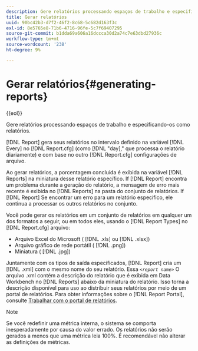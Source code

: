 ```yaml
---
description: Gere relatórios processando espaços de trabalho e especificando-os como relatórios.
title: Gerar relatórios
uuid: 90bc42b3-d7f2-46f2-8c68-5c682d163f3c
exl-id: 8e5765e8-71b6-4716-96fe-5c7f69407295
source-git-commit: b1dda69a606a16dccca30d2a74c7e63dbd27936c
workflow-type: tm+mt
source-wordcount: '238'
ht-degree: 9%

---
```


# Gerar relatórios{#generating-reports}

{{eol}}

Gere relatórios processando espaços de trabalho e especificando-os como relatórios.

[!DNL Report] gera seus relatórios no intervalo definido na variável [!DNL Every] no [!DNL Report.cfg] (como [!DNL "day],&quot; que processa o relatório diariamente) e com base no outro [!DNL Report.cfg] configurações de arquivo.

Ao gerar relatórios, a porcentagem concluída é exibida na variável [!DNL Reports] na miniatura desse relatório específico. If [!DNL Report] encontra um problema durante a geração do relatório, a mensagem de erro mais recente é exibida no [!DNL Reports] na pasta do conjunto de relatórios. If [!DNL Report] Se encontrar um erro para um relatório específico, ele continua a processar os outros relatórios no conjunto.

Você pode gerar os relatórios em um conjunto de relatórios em qualquer um dos formatos a seguir, ou em todos eles, usando o [!DNL Report Types] no [!DNL Report.cfg] arquivo:

* Arquivo Excel do Microsoft ( [!DNL .xls] ou [!DNL .xlsx])
* Arquivo gráfico de rede portátil ( [!DNL .png])
* Miniatura ( [!DNL .jpg])

Juntamente com os tipos de saída especificados, [!DNL Report] cria um [!DNL .xml] com o mesmo nome do seu relatório. Essa *`<report name>`* O arquivo .xml contém a descrição do relatório que é exibida em Data Workbench no [!DNL Reports] abaixo da miniatura do relatório. Isso torna a descrição disponível para uso ao distribuir seus relatórios por meio de um portal de relatórios. Para obter informações sobre o [!DNL Report Portal], consulte [Trabalhar com o portal de relatórios](../../home/c-rpt-oview/c-rpt-portal/c-rpt-portal.md#concept-f692210cad494c00865dbf325eb5ed35).

>[!NOTE]
>
>Se você redefinir uma métrica interna, o sistema se comporta inesperadamente por causa do valor errado. Os relatórios não serão gerados a menos que uma métrica leia 100%. É recomendável não alterar as definições de métricas.
